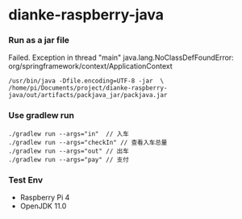 # dianke-raspberry-java

### Run as a jar file
Failed. Exception in thread "main" java.lang.NoClassDefFoundError: org/springframework/context/ApplicationContext

```shell
/usr/bin/java -Dfile.encoding=UTF-8 -jar  \
/home/pi/Documents/project/dianke-raspberry-java/out/artifacts/packjava_jar/packjava.jar

```
### Use gradlew run

```shell
./gradlew run --args="in"  // 入车
./gradlew run --args="checkIn" // 查看入车总量
./gradlew run --args="out" // 出车
./gradlew run --args="pay" // 支付
```
### Test Env
- Raspberry Pi 4
- OpenJDK 11.0
